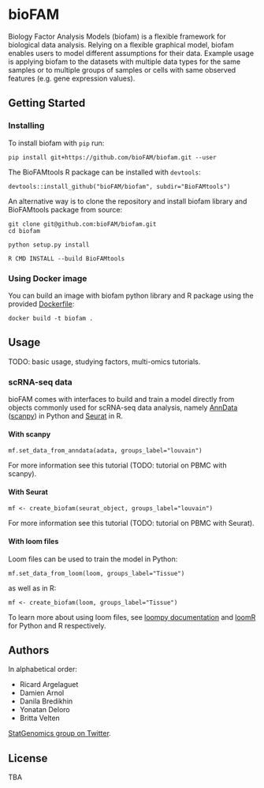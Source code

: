 # bioFAM

Biology Factor Analysis Models (biofam) is a flexible framework for biological data analysis. Relying on a flexible graphical model, biofam enables users to model different assumptions for their data. Example usage is applying biofam to the datasets with multiple data types for the same samples or to multiple groups of samples or cells with same observed features (e.g. gene expression values).

## Getting Started

### Installing

To install biofam with `pip` run:

```
pip install git+https://github.com/bioFAM/biofam.git --user
```

The BioFAMtools R package can be installed with `devtools`:

```
devtools::install_github("bioFAM/biofam", subdir="BioFAMtools")
```

An alternative way is to clone the repository and install biofam library and BioFAMtools package from source:

```
git clone git@github.com:bioFAM/biofam.git
cd biofam

python setup.py install

R CMD INSTALL --build BioFAMtools
```

### Using Docker image

You can build an image with biofam python library and R package using the provided [Dockerfile](./Dockerfile):

```
docker build -t biofam .
```

## Usage

TODO: basic usage, studying factors, multi-omics tutorials.

### scRNA-seq data

bioFAM comes with interfaces to build and train a model directly from objects commonly used for scRNA-seq data analysis, namely [AnnData](https://github.com/theislab/anndata) ([scanpy](https://github.com/theislab/scanpy)) in Python and [Seurat](https://github.com/satijalab/seurat) in R.

#### With scanpy

```{python}
mf.set_data_from_anndata(adata, groups_label="louvain")
```

For more information see this tutorial (TODO: tutorial on PBMC with scanpy).

#### With Seurat

```{r}
mf <- create_biofam(seurat_object, groups_label="louvain")
```

For more information see this tutorial (TODO: tutorial on PBMC with Seurat).

#### With loom files

Loom files can be used to train the model in Python:

```{python}
mf.set_data_from_loom(loom, groups_label="Tissue")
```

as well as in R:

```{r}
mf <- create_biofam(loom, groups_label="Tissue")
```

To learn more about using loom files, see [loompy documentation](https://linnarssonlab.org/loompy/index.html) and [loomR](https://github.com/mojaveazure/loomR) for Python and R respectively.


## Authors

In alphabetical order:

* Ricard Argelaguet
* Damien Arnol
* Danila Bredikhin
* Yonatan Deloro
* Britta Velten


[StatGenomics group on Twitter](https://twitter.com/statgenomics).


## License

TBA


